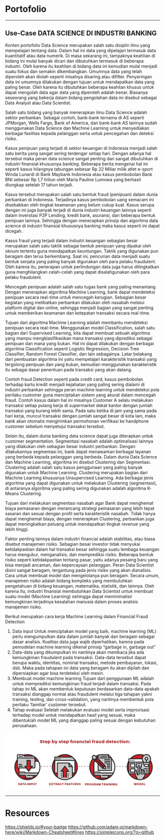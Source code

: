 # Portofolio
---
## Use-Case DATA SCIENCE DI INDUSTRI BANKING ##
Konten portofolio
Data Science merupakan salah satu disiplin ilmu yang mempelajari tentang data. Dalam hal ini data yang dipelajari termasuk data kuantitatif atau data numerik. Di masa sekarang ini, tampaknya keahlian di bidang ini mulai banyak dicari dan dibutuhkan termasuk di beberapa industri. Oleh karena itu keahlian di bidang data ini kemudian mulai menjadi suatu fokus dan semakin dikembangkan. Umumnya data yang telah diperoleh akan diolah seperti misalnya disaring atau difilter. Penyaringan data ini umumnya dilakukan dengan tujuan untuk mendapatkan data yang paling benar. Oleh karena itu dibutuhkan beberapa keahlian khusus untuk dapat mengolah data agar data yang diperoleh adalah benar. Biasanya seseorang yang bekerja dalam bidang pengolahan data ini disebut sebagai Data Analyst atau Data Scientist.

Salah satu bidang yang banyak menerapkan ilmu Data Science adalah sektor perbankan. Sebagai contoh, bank-bank ternama di AS seperti JPMorgan, Wells Fargo, Bank of America, dan bank-bank AS lainnya sudah menggunakan Data Science dan Machine Learning untuk menyediakan berbagai fasilitas kepada pelanggan serta untuk pencegahan dan deteksi risiko. 

Kasus penipuan yang terjadi di sektor keuangan di Indonesia menjadi salah satu berita yang sangat sering terdengar setiap hari. Dengan adanya hal tersebut maka peran data science sangat penting dan sangat dibutuhkan di industri finansial khususnya banking. Beberapa berita mengenai hal ini seperti kasus hilangnya tabungan sebesar Rp 22 Miliar milik atlet e-sport Winda Lunardi di Bank Maybank Indonesia atau kasus pembobolan Bank BNI sebesar Rp 1,7 triliun oleh Maria Pauline Lumowa yang berhasil diungkap setelah 17 tahun terjadi.

Kasus tersebut merupakan salah satu bentuk fraud (penipuan) dalam dunia perbankan di Indonesia. Terjadinya kasus pembobolan uang semacam ini disebabkan oleh tingkat keamanan yang belum cukup kuat. Kasus serupa dengan ini juga banyak terjadi di dunia industri keuangan lainnya seperti dalam inverstasi P2P Lending, kredit bank, asuransi, dan beberapa bentuk penipuan lainnya. Sehingga dengan menerapkan prinsip dan algoritma data science di industri finansial khususnya banking maka kasus seperti ini dapat dicegah.

Kasus fraud yang terjadi dalam industri keuangan sebagian besar merupakan salah satu taktik sebagai bentuk penipuan yang dipakai oleh oknum tertentu guna mendapatkan keuntungan. Taktik yang digunakan pun beragam dan terus berkembang. Saat ini, pencurian data menjadi suatu bentuk senjata yang paling banyak digunakan oleh para pelaku fraudulent. Oleh karena itu, penerapan untuk perlindungan data juga harus ditingkatkan guna menghilangkan celah-celah yang dapat disalahgunakan oleh para pelaku fraudulent.

Mencegah penipuan adalah salah satu tugas bank yang paling menantang. Dengan menerapkan algoritma Machine Learning, bank dapat mendeteksi penipuan secara real-time untuk mencegah kerugian. Sebagian besar kegiatan yang melibatkan perbankan dilakukan oleh nasabah melalui platform digital dan online, sehingga menjadi bagian yang sangat penting untuk memberikan keamanan dan ketepatan transaksi secara real-time.

Tujuan dari algoritma Machine Learning adalah membantu mendeteksi penipuan secara real-time. Menggunakan model Classification, salah satu bagian dari Supervised Learning, kita dapat membuat sebuah algoritma yang mampu mengklasifikasikan mana transaksi yang diprediksi sebagai penipuan dan mana yang bukan. Hal ini dapat dilakukan dengan berbagai algoritma Classification seperti Logistic Regression, Decision Tree Classifier, Random Forest Classifier, dan lain sebagainya. Latar belakang dari pembuatan algoritma ini yaitu mempelajari karakteristik transaksi yang tergolong penipuan dan yang bukan, kemudian menggunakan karakteristik itu sebagai dasar penentuan pada transaksi yang akan datang.

Contoh fraud Detection seperti pada credit card, kasus pembobolan terhadap kartu kredit menjadi kejahatan yang paling sering dialami di industri perbankan sehingga peran machine learning untuk mendeteksi pola perilaku customer guna menciptakan sistem yang akurat dalam mencegah fraud. Contoh kasus dalam hal ini misalnya Customer A selalu melakukan transaksi setiap pulang kerja di supermarket dekat kantor dengan jumlah transaksi yang kurang lebih sama. Pada satu ketika di jam yang sama pada hari kerja, muncul transaksi dengan jumlah sangat besar di kota lain, maka bank akan otomatis mengirimkan permohonan verifikasi ke handphone customer sebelum menyetujui transaksi tersebut.

Selain itu, dalam dunia banking data science dapat juga diterapkan untuk customer segmentation. Segmentasi nasabah adalah optimalisasi lainnya yang dilakukan oleh sebagian besar industri perbankan. Dengan dilakukannya segmentasi ini, bank dapat menawarkan berbagai layanan yang berbeda kepada pelanggan yang berbeda. Dalam dunia Data Science dan Machine Learning, algoritma ini disebut Clustering dan Segmentasi. Clustering adalah salah satu kasus penggunaan yang paling banyak digunakan untuk Machine Learning. Clustering merupakan bagian dari Machine Learning khususnya Unsupervised Learning. Ada berbagai jenis algoritma yang dapat digunakan untuk melakukan Clustering (segmentasi), di antaranya algoritma yang paling sering digunakan adalah algoritma K-Means Clustering.

Tujuan dari melakukan segmentasi nasabah agar Bank dapat menghemat biaya pemasaran dengan merancang strategi pemasaran yang lebih tepat sasaran dan sesuai dengan profil serta karakteristik nasabah. Tidak hanya dapat menghemat biaya, dengan menerapkan Clustering, perbankan juga dapat meningkatkan peluang untuk mendapatkan tingkat revenue yang lebih tinggi.

Faktor penting lainnya dalam industri financial adalah stabilitas, atau biasa disebut manajemen risiko. Sebagian besar investor tidak menyukai ketidakpastian dalam hal transaksi besar sehingga suatu lembaga keuangan harus mengukur, menganalisis, dan memprediksi risiko. Beberapa bentuk risiko seperti ketidakpastian tentang pasar, yaitu adanya pesaing baru yang bisa menjadi ancaman, dan kepercayaan pelanggan. Peran Data Scientist disini sangat beragam, tergantung pada jenis risiko yang akan dianalisis. Cara untuk membuat model dan mengelolanya pun beragam. Secara umum, manajemen risiko adalah bidang kompleks yang membutuhkan pengetahuan di bidang keuangan, matematika, statistik, dan lainnya. Oleh karena itu, industri finansial membutuhkan Data Scientist untuk membuat suatu model (Machine Learning) sehingga dapat meminimalisir kemungkinan terjadinya kesalahan manusia dalam proses analisis manajemen risiko.

Berikut merupakan cara kerja Machine Learning dalam Financial Fraud Detection
1.	Data input
Untuk menciptakan model yang baik, machine learning (ML) perlu mengumpulkan data dalam jumlah banyak dan beragam sebagai dasar analisis. Kualitas data juga wajib diperhatikan, karena pada pemodelan machine learning dikenal prinsip “garbage in, garbage out” 
2.	Data-data yang dikumpulkan ini nantinya akan membaca jika ada kemungkinan fraudulent pada transaksi. Data-data tersebut dapat berupa waktu, identitas, nominal transaksi, metode pembayaran, lokasi, dsb. Maka pada tahapan ini data yang beragam itu akan dipilah dan dipersiapkan agar bisa terdeteksi oleh mesin. 
3.	Membuat model machine learning
Tujuan dari penggunaan ML adalah untuk memprediksi kemungkinan fraud terjadi dalam transaksi. Pada tahap ini ML akan membentuk keputusan berdasarkan data-data apakah transaksi dianggap normal atau fraudulent melalui tiga tahapan yakni training, testing, dan cross-validation, yang nantinya membentuk pola perilaku ‘familiar’ customer tersebut.
4.	Tahap evaluasi
Setelah melakukan evaluasi model serta improvisasi terhadap model untuk mendapatkan hasil yang sesuai, maka dibentuklah model ML yang dianggap paling sesuai dengan kebutuhan perusahaan.

![](./assets/img/lio.jpg)

---
# Resources
https://shields.io/#your-badge 
https://github.com/adam-p/markdown-here/wiki/Markdown-Cheatsheet#lines 
https://simpleicons.org/?q=github